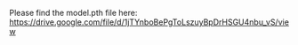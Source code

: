 
Please find the model.pth file here: https://drive.google.com/file/d/1jTYnboBePgToLszuyBpDrHSGU4nbu_vS/view
